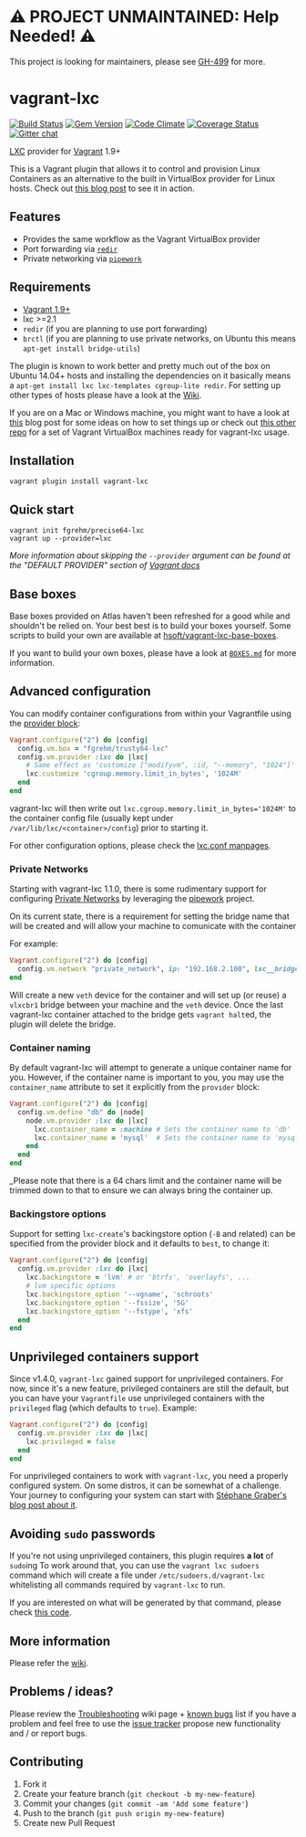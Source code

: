 # :warning: PROJECT UNMAINTAINED: Help Needed! :warning:

This project is looking for maintainers, please see [GH-499](https://github.com/fgrehm/vagrant-lxc/issues/499) for more.

# vagrant-lxc

[![Build Status](https://travis-ci.org/fgrehm/vagrant-lxc.png?branch=master)](https://travis-ci.org/fgrehm/vagrant-lxc) [![Gem Version](https://badge.fury.io/rb/vagrant-lxc.png)](http://badge.fury.io/rb/vagrant-lxc) [![Code Climate](https://codeclimate.com/github/fgrehm/vagrant-lxc.png)](https://codeclimate.com/github/fgrehm/vagrant-lxc) [![Coverage Status](https://coveralls.io/repos/fgrehm/vagrant-lxc/badge.png?branch=master)](https://coveralls.io/r/fgrehm/vagrant-lxc) [![Gitter chat](https://badges.gitter.im/fgrehm/vagrant-lxc.png)](https://gitter.im/fgrehm/vagrant-lxc)

[LXC](http://lxc.sourceforge.net/) provider for [Vagrant](http://www.vagrantup.com/) 1.9+

This is a Vagrant plugin that allows it to control and provision Linux Containers
as an alternative to the built in VirtualBox provider for Linux hosts. Check out
[this blog post](http://fabiorehm.com/blog/2013/04/28/lxc-provider-for-vagrant/)
to see it in action.

## Features

* Provides the same workflow as the Vagrant VirtualBox provider
* Port forwarding via [`redir`](https://github.com/troglobit/redir)
* Private networking via [`pipework`](https://github.com/jpetazzo/pipework)

## Requirements

* [Vagrant 1.9+](http://www.vagrantup.com/downloads.html)
* lxc >=2.1
* `redir` (if you are planning to use port forwarding)
* `brctl` (if you are planning to use private networks, on Ubuntu this means `apt-get install bridge-utils`)

The plugin is known to work better and pretty much out of the box on Ubuntu 14.04+
hosts and installing the dependencies on it basically means a
`apt-get install lxc lxc-templates cgroup-lite redir`. For setting up other
types of hosts please have a look at the [Wiki](https://github.com/fgrehm/vagrant-lxc/wiki).

If you are on a Mac or Windows machine, you might want to have a look at [this](http://the.taoofmac.com/space/HOWTO/Vagrant)
blog post for some ideas on how to set things up or check out [this other repo](https://github.com/fgrehm/vagrant-lxc-vbox-hosts)
for a set of Vagrant VirtualBox machines ready for vagrant-lxc usage.


## Installation

```
vagrant plugin install vagrant-lxc
```


## Quick start

```
vagrant init fgrehm/precise64-lxc
vagrant up --provider=lxc
```

_More information about skipping the `--provider` argument can be found at the
"DEFAULT PROVIDER" section of [Vagrant docs](https://docs.vagrantup.com/v2/providers/basic_usage.html)_

## Base boxes

Base boxes provided on Atlas haven't been refreshed for a good while and shouldn't be relied on.
Your best best is to build your boxes yourself. Some scripts to build your own are available at
[hsoft/vagrant-lxc-base-boxes](https://github.com/hsoft/vagrant-lxc-base-boxes).

If you want to build your own boxes, please have a look at [`BOXES.md`](https://github.com/fgrehm/vagrant-lxc/tree/master/BOXES.md)
for more information.

## Advanced configuration

You can modify container configurations from within your Vagrantfile using the
[provider block](http://docs.vagrantup.com/v2/providers/configuration.html):

```ruby
Vagrant.configure("2") do |config|
  config.vm.box = "fgrehm/trusty64-lxc"
  config.vm.provider :lxc do |lxc|
    # Same effect as 'customize ["modifyvm", :id, "--memory", "1024"]' for VirtualBox
    lxc.customize 'cgroup.memory.limit_in_bytes', '1024M'
  end
end
```

vagrant-lxc will then write out `lxc.cgroup.memory.limit_in_bytes='1024M'` to the
container config file (usually kept under `/var/lib/lxc/<container>/config`)
prior to starting it.

For other configuration options, please check the [lxc.conf manpages](http://manpages.ubuntu.com/manpages/precise/man5/lxc.conf.5.html).

### Private Networks

Starting with vagrant-lxc 1.1.0, there is some rudimentary support for configuring
[Private Networks](https://docs.vagrantup.com/v2/networking/private_network.html)
by leveraging the [pipework](https://github.com/jpetazzo/pipework) project.

On its current state, there is a requirement for setting the bridge name that
will be created and will allow your machine to comunicate with the container

For example:

```ruby
Vagrant.configure("2") do |config|
  config.vm.network "private_network", ip: "192.168.2.100", lxc__bridge_name: 'vlxcbr1'
end
```

Will create a new `veth` device for the container and will set up (or reuse)
a `vlxcbr1` bridge between your machine and the `veth` device. Once the last
vagrant-lxc container attached to the bridge gets `vagrant halt`ed, the plugin
will delete the bridge.

### Container naming

By default vagrant-lxc will attempt to generate a unique container name
for you. However, if the container name is important to you, you may use the
`container_name` attribute to set it explicitly from the `provider` block:

```ruby
Vagrant.configure("2") do |config|
  config.vm.define "db" do |node|
    node.vm.provider :lxc do |lxc|
      lxc.container_name = :machine # Sets the container name to 'db'
      lxc.container_name = 'mysql'  # Sets the container name to 'mysql'
    end
  end
end
```

_Please note that there is a 64 chars limit and the container name will be
trimmed down to that to ensure we can always bring the container up.

### Backingstore options

Support for setting `lxc-create`'s backingstore option (`-B` and related) can be
specified from the provider block and it defaults to `best`, to change it:

```ruby
Vagrant.configure("2") do |config|
  config.vm.provider :lxc do |lxc|
    lxc.backingstore = 'lvm' # or 'btrfs', 'overlayfs', ...
    # lvm specific options
    lxc.backingstore_option '--vgname', 'schroots'
    lxc.backingstore_option '--fssize', '5G'
    lxc.backingstore_option '--fstype', 'xfs'
  end
end
```

## Unprivileged containers support

Since v1.4.0, `vagrant-lxc` gained support for unprivileged containers. For now, since it's a new
feature, privileged containers are still the default, but you can have your `Vagrantfile` use
unprivileged containers with the `privileged` flag (which defaults to `true`). Example:

```ruby
Vagrant.configure("2") do |config|
  config.vm.provider :lxc do |lxc|
    lxc.privileged = false
  end
end
```

For unprivileged containers to work with `vagrant-lxc`, you need a properly configured system. On
some distros, it can be somewhat of a challenge. Your journey to configuring your system can start
with [Stéphane Graber's blog post about it](https://stgraber.org/2014/01/17/lxc-1-0-unprivileged-containers/).

## Avoiding `sudo` passwords

If you're not using unprivileged containers, this plugin requires **a lot** of `sudo`ing To work
around that, you can use the `vagrant lxc sudoers` command which will create a file under
`/etc/sudoers.d/vagrant-lxc` whitelisting all commands required by `vagrant-lxc` to run.

If you are interested on what will be generated by that command, please check
[this code](lib/vagrant-lxc/command/sudoers.rb).


## More information

Please refer the [wiki](https://github.com/fgrehm/vagrant-lxc/wiki).


## Problems / ideas?

Please review the [Troubleshooting](https://github.com/fgrehm/vagrant-lxc/wiki/Troubleshooting)
wiki page + [known bugs](https://github.com/fgrehm/vagrant-lxc/issues?labels=bug&page=1&state=open)
list if you have a problem and feel free to use the [issue tracker](https://github.com/fgrehm/vagrant-lxc/issues)
propose new functionality and / or report bugs.


## Contributing

1. Fork it
2. Create your feature branch (`git checkout -b my-new-feature`)
3. Commit your changes (`git commit -am 'Add some feature'`)
4. Push to the branch (`git push origin my-new-feature`)
5. Create new Pull Request
